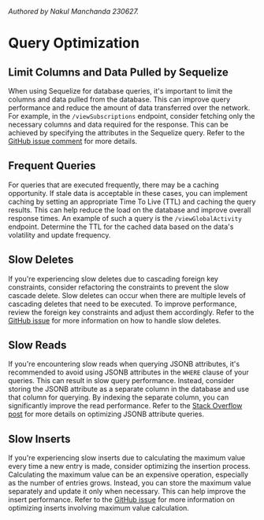 _Authored by Nakul Manchanda 230627._

# Query Optimization

## Limit Columns and Data Pulled by Sequelize
When using Sequelize for database queries, it's important to limit the columns and data pulled from the database. This can improve query performance and reduce the amount of data transferred over the network. For example, in the `/viewSubscriptions` endpoint, consider fetching only the necessary columns and data required for the response. This can be achieved by specifying the attributes in the Sequelize query. Refer to the [GitHub issue comment](https://github.com/hicommonwealth/commonwealth/issues/3429#issuecomment-1552327071) for more details.

## Frequent Queries
For queries that are executed frequently, there may be a caching opportunity. If stale data is acceptable in these cases, you can implement caching by setting an appropriate Time To Live (TTL) and caching the query results. This can help reduce the load on the database and improve overall response times. An example of such a query is the `/viewGlobalActivity` endpoint. Determine the TTL for the cached data based on the data's volatility and update frequency.

## Slow Deletes
If you're experiencing slow deletes due to cascading foreign key constraints, consider refactoring the constraints to prevent the slow cascade delete. Slow deletes can occur when there are multiple levels of cascading deletes that need to be executed. To improve performance, review the foreign key constraints and adjust them accordingly. Refer to the [GitHub issue](https://github.com/hicommonwealth/commonwealth/issues/3437) for more information on how to handle slow deletes.

## Slow Reads
If you're encountering slow reads when querying JSONB attributes, it's recommended to avoid using JSONB attributes in the `WHERE` clause of your queries. This can result in slow query performance. Instead, consider storing the JSONB attribute as a separate column in the database and use that column for querying. By indexing the separate column, you can significantly improve the read performance. Refer to the [Stack Overflow post](https://stackoverflow.com/questions/71086258/query-on-json-jsonb-column-super-slow-can-i-use-an-index) for more details on optimizing JSONB attribute queries.

## Slow Inserts
If you're experiencing slow inserts due to calculating the maximum value every time a new entry is made, consider optimizing the insertion process. Calculating the maximum value can be an expensive operation, especially as the number of entries grows. Instead, you can store the maximum value separately and update it only when necessary. This can help improve the insert performance. Refer to the [GitHub issue](https://github.com/hicommonwealth/commonwealth/issues/3438) for more information on optimizing inserts involving maximum value calculation.